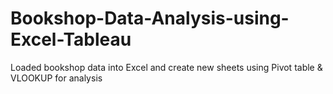 # Bookshop-Data-Analysis-using-Excel-Tableau
Loaded bookshop data into Excel and create new sheets using Pivot table &amp; VLOOKUP for analysis
